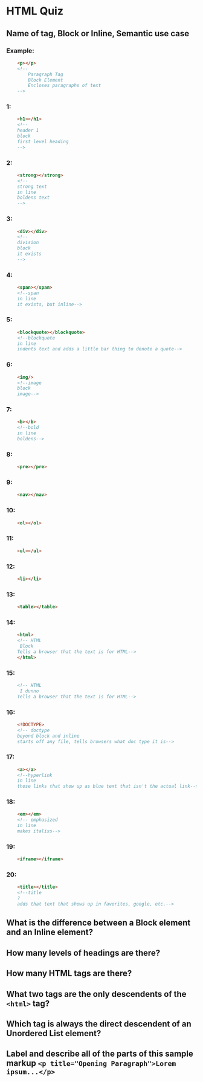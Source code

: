 # HTML Quiz

## Name of tag, Block or Inline, Semantic use case

### Example: 
```HTML
    <p></p> 
    <!-- 
        Paragraph Tag
        Block Element 
        Encloses paragraphs of text
    -->
```

### 1: 
```HTML
    <h1></h1>
    <!--
    header 1 
    block
    first level heading
    -->
```

### 2: 
```HTML
    <strong></strong>
    <!--
    strong text
    in line
    boldens text
    -->
```

### 3: 
```HTML
    <div></div>
    <!--
    division
    block
    it exists
    -->
```

### 4: 
```HTML
    <span></span>
    <!--span
    in line
    it exists, but inline-->
```

### 5: 
```HTML
    <blockquote></blockquote>
    <!--blockquote
    in line
    indents text and adds a little bar thing to denote a quote-->
```

### 6: 
```HTML
    <img/>
    <!--image
    block
    image-->
```

### 7: 
```HTML
    <b></b>
    <!--bold
    in line
    boldens-->
```

### 8: 
```HTML
    <pre></pre>
```

### 9: 
```HTML
    <nav></nav>
```

### 10: 
```HTML
    <ol></ol>
```

### 11: 
```HTML
    <ul></ul>
```

### 12: 
```HTML
    <li></li>
```

### 13: 
```HTML
    <table></table>
```

### 14: 
```HTML
    <html>
    <!-- HTML
     Block
    Tells a browser that the text is for HTML-->
    </html>
```

### 15: 
```HTML
    <!-- HTML
     I dunno
    Tells a browser that the text is for HTML-->
```

### 16: 
```HTML
    <!DOCTYPE> 
    <!-- doctype
    beyond block and inline
    starts off any file, tells browsers what doc type it is-->
```

### 17: 
```HTML
    <a></a>
    <!--hyperlink
    in line
    those links that show up as blue text that isn't the actual link-->
```

### 18: 
```HTML
    <em></em>
    <!-- emphasized
    in line
    makes italixs-->
```

### 19: 
```HTML
    <iframe></iframe>
```

### 20: 
```HTML
    <title></title>
    <!--title
    ?
    adds that text that shows up in favorites, google, etc.-->
```

## What is the difference between a Block element and an Inline element?
<!--block ususally creates linebreaks at it's beggining and end, inline
    can exist in a line without breaks-->
## How many levels of headings are there?
<!--6-->
## How many HTML tags are there?
## What two tags are the only descendents of the `<html>` tag?
## Which tag is always the direct descendent of an Unordered List element?
## Label and describe all of the parts of this sample markup `<p title="Opening Paragraph">Lorem ipsum...</p>`
